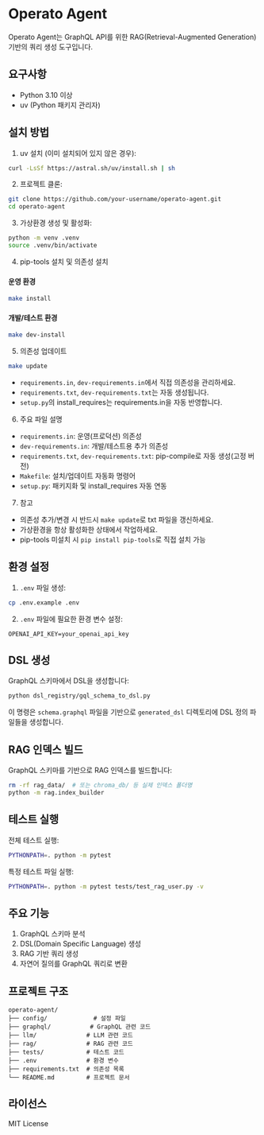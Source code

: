 # Operato Agent

Operato Agent는 GraphQL API를 위한 RAG(Retrieval-Augmented Generation) 기반의 쿼리 생성 도구입니다.

## 요구사항

- Python 3.10 이상
- uv (Python 패키지 관리자)

## 설치 방법

1. uv 설치 (이미 설치되어 있지 않은 경우):

```bash
curl -LsSf https://astral.sh/uv/install.sh | sh
```

2. 프로젝트 클론:

```bash
git clone https://github.com/your-username/operato-agent.git
cd operato-agent
```

3. 가상환경 생성 및 활성화:

```bash
python -m venv .venv
source .venv/bin/activate
```

4. pip-tools 설치 및 의존성 설치

#### 운영 환경

```bash
make install
```

#### 개발/테스트 환경

```bash
make dev-install
```

5. 의존성 업데이트

```bash
make update
```

- `requirements.in`, `dev-requirements.in`에서 직접 의존성을 관리하세요.
- `requirements.txt`, `dev-requirements.txt`는 자동 생성됩니다.
- `setup.py`의 install_requires는 requirements.in을 자동 반영합니다.

6. 주요 파일 설명

- `requirements.in`: 운영(프로덕션) 의존성
- `dev-requirements.in`: 개발/테스트용 추가 의존성
- `requirements.txt`, `dev-requirements.txt`: pip-compile로 자동 생성(고정 버전)
- `Makefile`: 설치/업데이트 자동화 명령어
- `setup.py`: 패키지화 및 install_requires 자동 연동

7. 참고

- 의존성 추가/변경 시 반드시 `make update`로 txt 파일을 갱신하세요.
- 가상환경을 항상 활성화한 상태에서 작업하세요.
- pip-tools 미설치 시 `pip install pip-tools`로 직접 설치 가능

## 환경 설정

1. `.env` 파일 생성:

```bash
cp .env.example .env
```

2. `.env` 파일에 필요한 환경 변수 설정:

```
OPENAI_API_KEY=your_openai_api_key
```

## DSL 생성

GraphQL 스키마에서 DSL을 생성합니다:

```bash
python dsl_registry/gql_schema_to_dsl.py
```

이 명령은 `schema.graphql` 파일을 기반으로 `generated_dsl` 디렉토리에 DSL 정의 파일들을 생성합니다.

## RAG 인덱스 빌드

GraphQL 스키마를 기반으로 RAG 인덱스를 빌드합니다:

```bash
rm -rf rag_data/  # 또는 chroma_db/ 등 실제 인덱스 폴더명
python -m rag.index_builder
```

## 테스트 실행

전체 테스트 실행:

```bash
PYTHONPATH=. python -m pytest
```

특정 테스트 파일 실행:

```bash
PYTHONPATH=. python -m pytest tests/test_rag_user.py -v
```

## 주요 기능

1. GraphQL 스키마 분석
2. DSL(Domain Specific Language) 생성
3. RAG 기반 쿼리 생성
4. 자연어 질의를 GraphQL 쿼리로 변환

## 프로젝트 구조

```
operato-agent/
├── config/             # 설정 파일
├── graphql/           # GraphQL 관련 코드
├── llm/              # LLM 관련 코드
├── rag/              # RAG 관련 코드
├── tests/            # 테스트 코드
├── .env              # 환경 변수
├── requirements.txt  # 의존성 목록
└── README.md         # 프로젝트 문서
```

## 라이선스

MIT License
